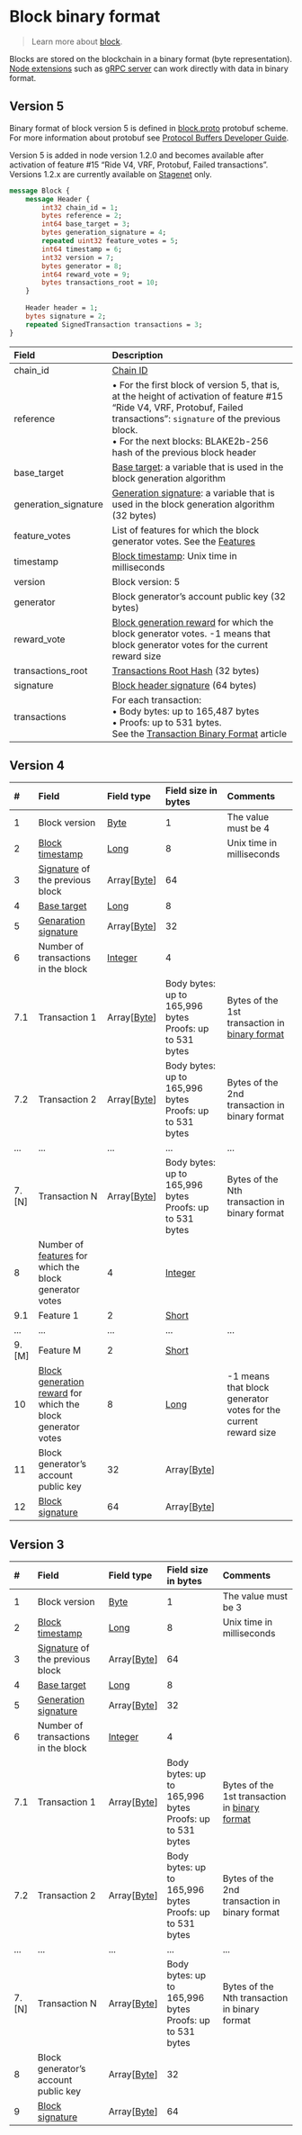 # Block binary format

> Learn more about [block](/en/blockchain/block).

Blocks are stored on the blockchain in a binary format (byte representation). [Node extensions](/en/waves-node/extensions) such as [gRPC server](/en/waves-node/extensions/grpc-server) can work directly with data in binary format.

## Version 5

Binary format of block version 5 is defined in [block.proto](https://github.com/wavesplatform/protobuf-schemas/blob/master/proto/waves/block.proto) protobuf scheme. For more information about protobuf see [Protocol Buffers Developer Guide](https://developers.google.com/protocol-buffers/docs/overview?hl=ru).

Version 5 is added in node version 1.2.0 and becomes available after activation of feature #15 “Ride V4, VRF, Protobuf, Failed transactions”. Versions 1.2.x are currently available on [Stagenet](/en/blockchain/blockchain-network/stage-network) only.

```protobuf
message Block {
    message Header {
        int32 chain_id = 1;
        bytes reference = 2;
        int64 base_target = 3;
        bytes generation_signature = 4;
        repeated uint32 feature_votes = 5;
        int64 timestamp = 6;
        int32 version = 7;
        bytes generator = 8;
        int64 reward_vote = 9;
        bytes transactions_root = 10;
    }
 
    Header header = 1;
    bytes signature = 2;
    repeated SignedTransaction transactions = 3;
}
```

| Field | Description |
| :--- | :--- |
| chain_id | [Chain ID](/en/blockchain/blockchain-network/chain-id) |
| reference | • For the first block of version 5, that is, at the height of activation of feature #15 “Ride V4, VRF, Protobuf, Failed transactions”: `signature` of the previous block.<br>• For the next blocks: BLAKE2b-256 hash of the previous block header |
| base_target | [Base target](/en/blockchain/block/block-generation/base-target): а variable that is used in the block generation algorithm |
| generation_signature | [Generation signature](/en/blockchain/block/block-generation/): а variable that is used in the block generation algorithm (32 bytes) |
| feature_votes | List of features for which the block generator votes. See the [Features](/en/waves-node/features) |
| timestamp | [Block timestamp](/en/blockchain/block/block-timestamp): Unix time in milliseconds |
| version | Block version: 5 |
| generator | Block generator’s account public key (32 bytes) |
| reward_vote | [Block generation reward](/en/blockchain/mining/mining-reward) for which the block generator votes. -1 means that block generator votes for the current reward size |
| transactions_root | [Transactions Root Hash](/en/blockchain/block/merkle-root) (32 bytes) |
| signature | [Block header signature](/en/blockchain/block/block-signature) (64 bytes) |
| transactions | For each transaction:<br>• Body bytes: up to 165,487 bytes<br>• Proofs: up to 531 bytes.<br>See the [Transaction Binary Format](/en/blockchain/binary-format/transaction-binary-format/) article |

## Version 4

| # | Field | Field type | Field size in bytes | Comments |
| :--- | :--- | :--- | :--- | :--- |
| 1 | Block version | [Byte](/en/blockchain/blockchain/blockchain-data-types) | 1 | The value must be 4 |
| 2 | [Block timestamp](/en/blockchain/block/block-timestamp) | [Long](/en/blockchain/blockchain/blockchain-data-types) | 8 | Unix time in milliseconds |
| 3 | [Signature](/en/blockchain/block/block-signature) of the previous block | Array[[Byte](/en/blockchain/blockchain/blockchain-data-types)] | 64 | |
| 4 | [Base target](/en/blockchain/block/block-generation/base-target) | [Long](/en/blockchain/blockchain/blockchain-data-types) | 8 | |
| 5 | [Genaration signature](/en/blockchain/block/block-generation/) | Array[[Byte](/en/blockchain/blockchain/blockchain-data-types)] | 32 | |
| 6 | Number of transactions in the block | [Integer](/en/blockchain/blockchain/blockchain-data-types) | 4 | |
| 7.1 | Transaction 1 | Array[[Byte](/en/blockchain/blockchain/blockchain-data-types)] | Body bytes: up to 165,996 bytes<br>Proofs: up to 531 bytes | Bytes of the 1st transaction in [binary format](/en/blockchain/binary-format/transaction-binary-format) |
| 7.2 | Transaction 2 | Array[[Byte](/en/blockchain/blockchain/blockchain-data-types)] | Body bytes: up to 165,996 bytes<br>Proofs: up to 531 bytes| Bytes of the 2nd transaction in binary format |
| ... | ... | ... | ... | ... |
| 7.[N] | Transaction N | Array[[Byte](/en/blockchain/blockchain/blockchain-data-types)] | Body bytes: up to 165,996 bytes<br>Proofs: up to 531 bytes | Bytes of the Nth transaction in binary format |
| 8 | Number of [features](/en/waves-node/features) for which the block generator votes | 4 | [Integer](/en/blockchain/blockchain/blockchain-data-types) | |
| 9.1 | Feature 1 | 2 | [Short](/en/blockchain/blockchain/blockchain-data-types) | |
| ... | ... | ... | ... | ... |
| 9.[M] | Feature M | 2 | [Short](/en/blockchain/blockchain/blockchain-data-types) | |
| 10 | [Block generation reward](/en/blockchain/mining/mining-reward) for which the block generator votes | 8 | [Long](/en/blockchain/blockchain/blockchain-data-types)| -1 means that block generator votes for the current reward size |
| 11 | Block generator’s account public key | 32 | Array[[Byte](/en/blockchain/blockchain/blockchain-data-types)] | |
| 12 | [Block signature](/en/blockchain/block/block-signature) | 64  | Array[[Byte](/en/blockchain/blockchain/blockchain-data-types)]| | |

## Version 3

| # | Field | Field type | Field size in bytes | Comments |
| :--- | :--- | :--- | :--- | :--- |
| 1 | Block version | [Byte](/en/blockchain/blockchain/blockchain-data-types) | 1 | The value must be 3 |
| 2 | [Block timestamp](/en/blockchain/block/block-timestamp) | [Long](/en/blockchain/blockchain/blockchain-data-types) | 8 | Unix time in milliseconds |
| 3 | [Signature](/en/blockchain/block/block-signature) of the previous block | Array[[Byte](/en/blockchain/blockchain/blockchain-data-types)] | 64 | |
| 4 | [Base target](/en/blockchain/block/block-generation/base-target) | [Long](/en/blockchain/blockchain/blockchain-data-types) | 8 | |
| 5 | [Generation signature](/en/blockchain/block/block-generation/) | Array[[Byte](/en/blockchain/blockchain/blockchain-data-types)] | 32 | |
| 6 | Number of transactions in the block | [Integer](/en/blockchain/blockchain/blockchain-data-types) | 4 | |
| 7.1 | Transaction 1 | Array[[Byte](/en/blockchain/blockchain/blockchain-data-types)] | Body bytes: up to 165,996 bytes<br>Proofs: up to 531 bytes | Bytes of the 1st transaction in [binary format](/en/blockchain/binary-format/transaction-binary-format) |
| 7.2 | Transaction 2 | Array[[Byte](/en/blockchain/blockchain/blockchain-data-types)] | Body bytes: up to 165,996 bytes<br>Proofs: up to 531 bytes | Bytes of the 2nd transaction in binary format |
| ... | ... | ... | ... | ... |
| 7.[N] | Transaction N | Array[[Byte](/en/blockchain/blockchain/blockchain-data-types)] | Body bytes: up to 165,996 bytes<br>Proofs: up to 531 bytes | Bytes of the Nth transaction in binary format |
| 8 | Block generator’s account public key | Array[[Byte](/en/blockchain/blockchain/blockchain-data-types)] | 32 | |
| 9 | [Block signature](/en/blockchain/block/block-signature) | Array[[Byte](/en/blockchain/blockchain/blockchain-data-types)] | 64 | | |
